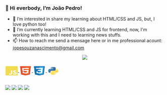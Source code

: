 ### 👋 Hi everbody, I’m João Pedro!

- 👀 I’m interested in share my learning about HTML/CSS and JS, but, I love python too!
- 🌱 I’m currently learning HTML/CSS and JS for frontend, now, I'm working with this and I need to learning news stuffs.
- 📫 How to reach me send a mensage here or in me professional acount: jopesouzanascimento@gmail.com

<div align="center">
  <a href="https://github.com/jopesnascimento">
  <img height="180em" src="https://github-readme-stats.vercel.app/api?username=jopesnascimento&show_icons=true&theme=merko&include_all_commits=true&count_private=true"/>
</div>
  
  <div style="display: inline_block"><br>
  <img align="center" alt="Js" height="30" width="40" src="https://raw.githubusercontent.com/devicons/devicon/master/icons/javascript/javascript-plain.svg">
  <img align="center" alt="HTML" height="30" width="40" src="https://raw.githubusercontent.com/devicons/devicon/master/icons/html5/html5-original.svg">
  <img align="center" alt="CSS" height="30" width="40" src="https://raw.githubusercontent.com/devicons/devicon/master/icons/css3/css3-original.svg">
  <img align="center" alt="Python" height="30" width="40" src="https://raw.githubusercontent.com/devicons/devicon/master/icons/python/python-original.svg"

</div>
  
  ##

    
<div>
  <a href="https://instagram.com/rafaballerini" target="_blank"><img src="https://img.shields.io/badge/-Instagram-%23E4405F?style=for-the-badge&logo=instagram&logoColor=white" target="_blank"></a>
 <a href="https://discord.gg/njgdRUfg" target="_blank"><img src="https://img.shields.io/badge/Discord-7289DA?style=for-the-badge&logo=discord&logoColor=white" target="_blank"></a> 
  <a href = "mailto:jopesouzanascimento@gmail.com"><img src="https://img.shields.io/badge/-Gmail-%23333?style=for-the-badge&logo=gmail&logoColor=white" target="_blank"></a>
  <a href="https://www.linkedin.com/in/jo%C3%A3o-pedro-025421163/" target="_blank"><img src="https://img.shields.io/badge/-LinkedIn-%230077B5?style=for-the-badge&logo=linkedin&logoColor=white" target="_blank"></a>  
 
  
</div>
  
